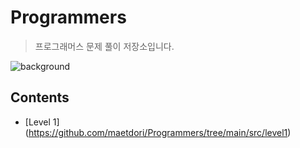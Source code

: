 # Programmers
> 프로그래머스 문제 풀이 저장소입니다.


![background](./background.png)



## Contents

* [Level 1] (https://github.com/maetdori/Programmers/tree/main/src/level1)